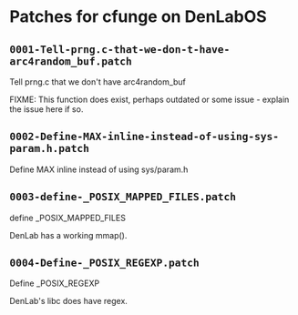 # Patches for cfunge on DenLabOS

## `0001-Tell-prng.c-that-we-don-t-have-arc4random_buf.patch`

Tell prng.c that we don't have arc4random_buf

FIXME: This function does exist, perhaps outdated or some issue -
       explain the issue here if so.

## `0002-Define-MAX-inline-instead-of-using-sys-param.h.patch`

Define MAX inline instead of using sys/param.h


## `0003-define-_POSIX_MAPPED_FILES.patch`

define _POSIX_MAPPED_FILES

DenLab has a working mmap().

## `0004-Define-_POSIX_REGEXP.patch`

Define _POSIX_REGEXP

DenLab's libc does have regex.

